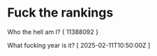 # Fuck the rankings

Who the hell am I?
{ 11388092 }

What fucking year is it?
[ 2025-02-11T10:50:00Z ]
